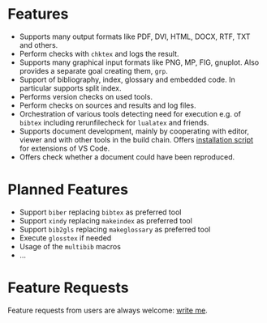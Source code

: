 <!-- markdownlint-disable no-trailing-spaces -->
<!-- markdownlint-disable no-inline-html -->

# Features

- Supports many output formats like PDF, DVI, HTML, DOCX, RTF, TXT and others. 
- Perform checks with `chktex` and logs the result. 
- Supports many graphical input formats like PNG, MP, FIG, gnuplot. 
  Also provides a separate goal creating them, `grp`. 
- Support of bibliography, index, glossary and embedded code. 
  In particular supports split index. 
- Performs version checks on used tools. 
- Perform checks on sources and results and log files. 
- Orchestration of various tools detecting need for execution 
  e.g. of `bibtex` including rerunfilecheck for `lualatex` and friends. 
- Supports document development, mainly by cooperating with editor, viewer 
  and with other tools in the build chain. 
  Offers [installation script](./fromMain/instVScode4tex.sh) 
  for extensions of VS Code. 
- Offers check whether a document could have been reproduced. 

# Planned Features

- Support `biber` replacing `bibtex` as preferred tool
- Support `xindy` replacing `makeindex` as preferred tool
- Support `bib2gls` replacing `makeglossary` as preferred tool
- Execute `glosstex` if needed
- Usage of the `multibib` macros
- ...

# Feature Requests 

Feature requests from users are always welcome: 
[write me](mailto:rei3ner@arcor.de). 
